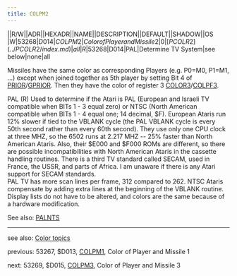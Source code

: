 ```yaml
---
title: COLPM2
---
```

||R/W||ADR||HEXADR||NAME||DESCRIPTION||DEFAULT||SHADOW||OS  
|W|53268|$D014|COLPM2|Color of Player and Missile 2|0|[PCOLR2](../PCOLR2/index.md)|all  
|R|53268|$D014|PAL|Determine TV System|see below|none|all  
  
Missiles have the same color as corresponding Players (e.g. P0=M0, P1=M1, ...) except when joined together as 5th player by setting Bit 4 of [PRIOR](../PRIOR/index.md)/[GPRIOR](../GPRIOR/index.md). Then they have the color of register 3 [COLOR3](../COLOR3/index.md)/[COLPF3](../COLPF3/index.md).  
  
PAL (R) Used to determine if the Atari is PAL (European and Israeli TV compatible when BITs 1 - 3 equal zero) or NTSC (North American compatible when BITs 1 - 4 equal one; 14 decimal, $F). European Ataris run 12% slower if tied to the VBLANK cycle (the PAL VBLANK cycle is every 50th second rather than every 60th second). They use only one CPU clock at three MHZ, so the 6502 runs at 2.217 MHZ -- 25% faster than North American Ataris. Also, their $E000 and $F000 ROMs are different, so there are possible incompatibilities with North American Ataris in the cassette handling routines. There is a third TV standard called SECAM, used in France, the USSR, and parts of Africa. I am unaware if there is any Atari support for SECAM standards.  
PAL TV has more scan lines per frame, 312 compared to 262. NTSC Ataris compensate by adding extra lines at the beginning of the VBLANK routine. Display lists do not have to be altered, and colors are the same because of a hardware modification.  
  
See also: [PALNTS](../PALNTS/index.md)  
  
  
---
see also: [Color topics](../Color_topics/index.md)  
  
previous: 53267, $D013, [COLPM1](../COLPM1/index.md), Color of Player and Missile 1  
  
next: 53269, $D015, [COLPM3](../COLPM3/index.md), Color of Player and Missile 3  
